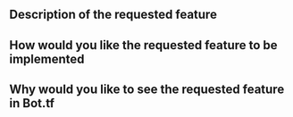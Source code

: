 ## Description of the requested feature

## How would you like the requested feature to be implemented

## Why would you like to see the requested feature in Bot.tf
